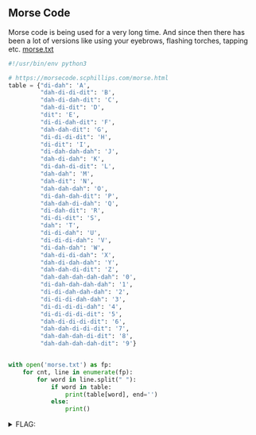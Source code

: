 ## Morse Code

Morse code is being used for a very long time. And since then there has been a lot of versions like using your eyebrows, flashing torches, tapping etc. [morse.txt](./morse.txt ':ignore')

```python
#!/usr/bin/env python3

# https://morsecode.scphillips.com/morse.html
table = {"di-dah": 'A',
         "dah-di-di-dit": 'B',
         "dah-di-dah-dit": 'C',
         "dah-di-dit": 'D',
         "dit": 'E',
         "di-di-dah-dit": 'F',
         "dah-dah-dit": 'G',
         "di-di-di-dit": 'H',
         "di-dit": 'I',
         "di-dah-dah-dah": 'J',
         "dah-di-dah": 'K',
         "di-dah-di-dit": 'L',
         "dah-dah": 'M',
         "dah-dit": 'N',
         "dah-dah-dah": 'O',
         "di-dah-dah-dit": 'P',
         "dah-dah-di-dah": 'Q',
         "di-dah-dit": 'R',
         "di-di-dit": 'S',
         "dah": 'T',
         "di-di-dah": 'U',
         "di-di-di-dah": 'V',
         "di-dah-dah": 'W',
         "dah-di-di-dah": 'X',
         "dah-di-dah-dah": 'Y',
         "dah-dah-di-dit": 'Z',
         "dah-dah-dah-dah-dah": '0',
         "di-dah-dah-dah-dah": '1',
         "di-di-dah-dah-dah": '2',
         "di-di-di-dah-dah": '3',
         "di-di-di-di-dah": '4',
         "di-di-di-di-dit": '5',
         "dah-di-di-di-dit": '6',
         "dah-dah-di-di-dit": '7',
         "dah-dah-dah-di-dit": '8',
         "dah-dah-dah-dah-dit": '9'}


with open('morse.txt') as fp:
    for cnt, line in enumerate(fp):
        for word in line.split(" "):
            if word in table:
                print(table[word], end='')
            else:
                print()

```

<details><summary>FLAG:</summary>

```
tryhackme{T3RN4TI0N4LM0RS3C0D}
```

</details>
